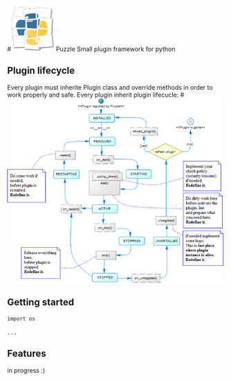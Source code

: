 #<img src="https://raw.githubusercontent.com/MilosSimic/Puzzle/master/images/puzzle.gif" width="100"/> Puzzle
Small plugin framework for python

## Plugin lifecycle
Every plugin must inherite Plugin class and override methods in order to work properly and safe. Every plugin inherit 
plugin lifecucle:
#<img src="https://github.com/MilosSimic/Puzzle/blob/master/images/lifecycle.png" width="500"/>

## Getting started
```
import os

...
```
## Features

in progress :)
